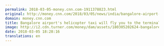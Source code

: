 ```yaml
---
permalink: 2018-03-05-money.cnn.com-1911378823.html
original: http://money.cnn.com/2018/03/05/news/india/bangalore-airport-helicopter-taxi-traffic/index.html
domain: money.cnn.com
title: Bangalore airport's helicopter taxi will fly you to the terminal for $65
image: http://i2.cdn.turner.com/money/dam/assets/180305202624-bangalore-airport-780x439.jpg
date: 2018-03-05 18:28:16
translations: en
---
```


